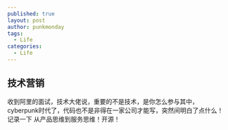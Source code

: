 ```yaml
---
published: true
layout: post
author: punkmonday
tags:
  - Life
categories:
  - Life
---
```

## 技术营销

收到阿里的面试，技术大佬说，重要的不是技术，是你怎么参与其中，cyberpunk时代了，代码也不是非得在一家公司才能写，突然间明白了点什么！记录一下 从产品思维到服务思维！开源！
